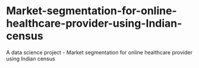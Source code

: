 # Market-segmentation-for-online-healthcare-provider-using-Indian-census
A data science project - Market segmentation for online healthcare provider using Indian census
